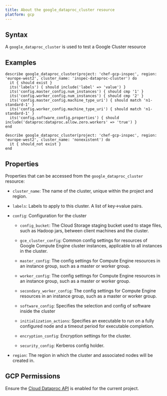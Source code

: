 ```yaml
---
title: About the google_dataproc_cluster resource
platform: gcp
---
```


## Syntax
A `google_dataproc_cluster` is used to test a Google Cluster resource

## Examples
```
describe google_dataproc_cluster(project: 'chef-gcp-inspec', region: 'europe-west2', cluster_name: 'inspec-dataproc-cluster') do
  it { should exist }
  its('labels') { should include('label' => 'value') }
  its('config.master_config.num_instances') { should cmp '1' }
  its('config.worker_config.num_instances') { should cmp '2' }
  its('config.master_config.machine_type_uri') { should match 'n1-standard-1' }
  its('config.worker_config.machine_type_uri') { should match 'n1-standard-1' }
  its('config.software_config.properties') { should include('dataproc:dataproc.allow.zero.workers' => 'true') }
end

describe google_dataproc_cluster(project: 'chef-gcp-inspec', region: 'europe-west2', cluster_name: 'nonexistent') do
  it { should_not exist }
end
```

## Properties
Properties that can be accessed from the `google_dataproc_cluster` resource:

  * `cluster_name`: The name of the cluster, unique within the project and region.

  * `labels`: Labels to apply to this cluster.  A list of key->value pairs.

  * `config`: Configuration for the cluster

    * `config_bucket`: The Cloud Storage staging bucket used to stage files, such as Hadoop jars, between client machines and the cluster.

    * `gce_cluster_config`: Common config settings for resources of Google Compute Engine cluster instances, applicable to all instances in the cluster.

    * `master_config`: The config settings for Compute Engine resources in an instance group, such as a master or worker group.

    * `worker_config`: The config settings for Compute Engine resources in an instance group, such as a master or worker group.

    * `secondary_worker_config`: The config settings for Compute Engine resources in an instance group, such as a master or worker group.

    * `software_config`: Specifies the selection and config of software inside the cluster

    * `initialization_actions`: Specifies an executable to run on a fully configured node and a timeout period for executable completion.

    * `encryption_config`: Encryption settings for the cluster.

    * `security_config`: Kerberos config holder.

  * `region`: The region in which the cluster and associated nodes will be created in.



## GCP Permissions

Ensure the [Cloud Dataproc API](https://console.cloud.google.com/apis/library/dataproc.googleapis.com) is enabled for the current project.

